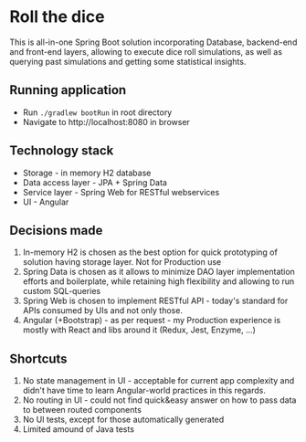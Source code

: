 # Roll the dice

This is all-in-one Spring Boot solution incorporating Database, backend-end and front-end layers, allowing to execute dice roll simulations, as well as querying past simulations and getting some statistical insights.

## Running application
- Run `./gradlew bootRun` in root directory
- Navigate to http://localhost:8080 in browser

## Technology stack
- Storage - in memory H2 database
- Data access layer - JPA + Spring Data
- Service layer - Spring Web for RESTful webservices
- UI - Angular

## Decisions made
1. In-memory H2 is chosen as the best option for quick prototyping of solution having storage layer. Not for Production use
1. Spring Data is chosen as it allows to minimize DAO layer implementation efforts and boilerplate, while retaining high flexibility and allowing to run custom SQL-queries
1. Spring Web is chosen to implement RESTful API - today's standard for APIs consumed by UIs and not only those.
1. Angular (+Bootstrap) - as per request - my Production experience is mostly with React and libs around it (Redux, Jest, Enzyme, ...)

## Shortcuts
1. No state management in UI - acceptable for current app complexity and didn't have time to learn Angular-world practices in this regards.
1. No routing in UI - could not find quick&easy answer on how to pass data to between routed components
1. No UI tests, except for those automatically generated
1. Limited amound of Java tests
